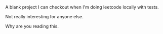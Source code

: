 A blank project I can checkout when I'm doing leetcode locally with tests.

Not really interesting for anyone else.

Why are you reading this.
